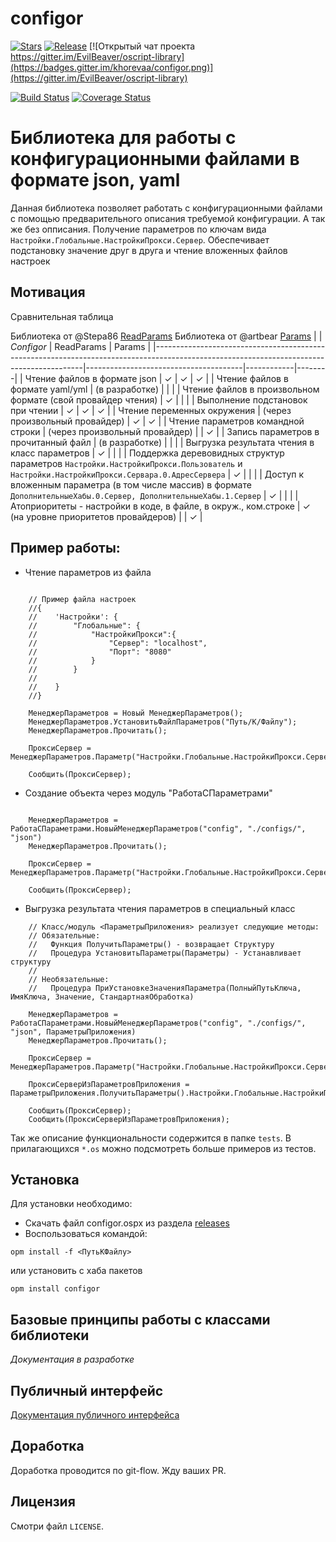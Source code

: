 # configor

[![Stars](https://img.shields.io/github/stars/khorevaa/configor.svg?label=Github%20%E2%98%85&a)](https://github.com/khorevaa/configor/stargazers)
[![Release](https://img.shields.io/github/tag/khorevaa/configor.svg?label=Last%20release&a)](https://github.com/khorevaa/configor/releases)
[![Открытый чат проекта https://gitter.im/EvilBeaver/oscript-library](https://badges.gitter.im/khorevaa/configor.png)](https://gitter.im/EvilBeaver/oscript-library)

[![Build Status](https://travis-ci.org/khorevaa/configor.svg?branch=master)](https://travis-ci.org/khorevaa/configor)
[![Coverage Status](https://coveralls.io/repos/github/khorevaa/configor/badge.svg?branch=master)](https://coveralls.io/github/khorevaa/configor?branch=master)

# Библиотека для работы с конфигурационными файлами в формате json, yaml

Данная библиотека позволяет работать с конфигурационными файлами с помощью предварительного описания требуемой конфигурации.
А так же без опписания. Получение параметров по ключам вида `Настройки.Глобальные.НастройкиПрокси.Сервер`.
Обеспечивает подстановку значение друг в друга и чтение вложенных файлов настроек

## Мотивация

Сравнительная таблица

Библиотека от @Stepa86 [ReadParams](https://github.com/Stepa86/ReadParams)
Библиотека от @artbear [Params](https://github.com/artbear/params)
|                                                                                                                                          | *Configor*                            | ReadParams | Params |
|------------------------------------------------------------------------------------------------------------------------------------------|---------------------------------------|------------|--------|
| Чтение файлов в формате json                                                                                                             | ✓                                     | ✓          | ✓      |
| Чтение файлов в формате yaml/yml                                                                                                         | (в разработке)                        |            |        |
| Чтение файлов в произвольном формате (свой провайдер чтения)                                                                             | ✓                                     |            |        |
| Выполнение подстановок при чтении                                                                                                        | ✓                                     | ✓          | ✓      |
| Чтение переменных окружения                                                                                                              | (через произвольный провайдер)        | ✓          | ✓      |
| Чтение параметров командной строки                                                                                                       | (через произвольный провайдер)        |            | ✓      |
| Запись параметров в прочитанный файл                                                                                                     | (в разработке)                        |            |        |
| Выгрузка результата чтения в класс параметров                                                                                            | ✓                                     |            |        |
| Поддержка деревовидных структур параметров `Настройки.НастройкиПрокси.Пользователь` и `Настройки.НастройкиПрокси.Сервара.0.АдресСервера` | ✓                                     |            |        |
| Доступ к вложенным параметра (в том числе массив) в формате `ДополнительныеХабы.0.Сервер, ДополнительныеХабы.1.Сервер`                   | ✓                                     |            |        |
| Атоприоритеты - настройки в коде, в файле, в окруж., ком.строке                                                                          | ✓ (на уровне приоритетов провайдеров) |            | ✓      |

## Пример работы:

* Чтение параметров из файла
```bsl
    
    // Пример файла настроек
    //{
    //    'Настройки': {
    //        "Глобальные": {
    //            "НастройкиПрокси":{
    //                "Сервер": "localhost",
    //                "Порт": "8080"
    //            }
    //        }
    //        
    //    }
    //}
    
    МенеджерПараметров = Новый МенеджерПараметров();
	МенеджерПараметров.УстановитьФайлПараметров("Путь/К/Файлу");
	МенеджерПараметров.Прочитать();

    ПроксиСервер = МенеджерПараметров.Параметр("Настройки.Глобальные.НастройкиПрокси.Сервер")

    Сообщить(ПроксиСервер);

```

* Создание объекта через модуль "РаботаСПараметрами"
```bsl

    МенеджерПараметров = РаботаСПараметрами.НовыйМенеджерПараметров("config", "./configs/", "json")
    МенеджерПараметров.Прочитать();

    ПроксиСервер = МенеджерПараметров.Параметр("Настройки.Глобальные.НастройкиПрокси.Сервер")

    Сообщить(ПроксиСервер);

```

* Выгрузка результата чтения параметров в специальный класс
```bsl
    // Класс/модуль <ПараметрыПриложения> реализует следующие методы:
    // Обязательные:
    //   Функция ПолучитьПараметры() - возвращает Структуру
    //   Процедура УстановитьПараметры(Параметры) - Устанавливает структуру
    // 
    // Необязательные:
    //   Процедура ПриУстановкеЗначенияПараметра(ПолныйПутьКлюча, ИмяКлюча, Значение, СтандартнаяОбработка)

    МенеджерПараметров = РаботаСПараметрами.НовыйМенеджерПараметров("config", "./configs/", "json", ПараметрыПриложения)
    МенеджерПараметров.Прочитать();

    ПроксиСервер = МенеджерПараметров.Параметр("Настройки.Глобальные.НастройкиПрокси.Сервер")
    
    ПроксиСерверИзПараметровПриложения = ПараметрыПриложения.ПолучитьПараметры().Настройки.Глобальные.НастройкиПрокси.Сервер;
    
    Сообщить(ПроксиСервер);
    Сообщить(ПроксиСерверИзПараметровПриложения);

```

Так же описание функциональности содержится в папке `tests`. В прилагающихся `*.os` можно подсмотреть больше примеров из тестов.

## Установка

Для установки необходимо:
* Скачать файл configor.ospx из раздела [releases](https://github.com/khorevaa/configor/releases)
* Воспользоваться командой:

```
opm install -f <ПутьКФайлу>
```
или установить с хаба пакетов

```
opm install configor
```
## Базовые принципы работы с классами библиотеки

*Документация в разработке*

## Публичный интерфейс

[Документация публичного интерфейса](docs/README.md)
## Доработка

Доработка проводится по git-flow. Жду ваших PR.

## Лицензия

Смотри файл `LICENSE`.